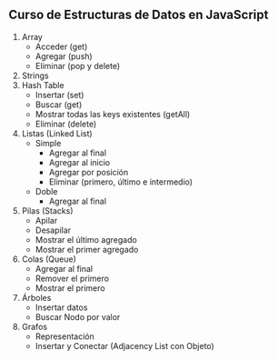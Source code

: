 ## Curso de Estructuras de Datos en JavaScript

1. Array
    - Acceder (get)
    - Agregar (push)
    - Eliminar (pop y delete)
2. Strings
3. Hash Table
    - Insertar (set)
    - Buscar (get)
    - Mostrar todas las keys existentes (getAll)
    - Eliminar (delete)
4. Listas (Linked List)
    - Simple
        - Agregar al final
        - Agregar al inicio
        - Agregar por posición
        - Eliminar (primero, último e intermedio)
    - Doble
        - Agregar al final
5. Pilas (Stacks)
    - Apilar
    - Desapilar
    - Mostrar el último agregado
    - Mostrar el primer agregado
6. Colas (Queue)
    - Agregar al final
    - Remover el primero
    - Mostrar el primero
7. Árboles
    - Insertar datos
    - Buscar Nodo por valor
8. Grafos
    - Representación
    - Insertar y Conectar (Adjacency List con Objeto)
